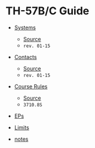 # TH-57B/C Guide

 - [Systems](https://github.com/wesleyem/th57/blob/master/SYSTEMS.md#th-57bc-systems)
    - [Source](https://www.cnatra.navy.mil/local/docs/pat-pubs/P-402.pdf)
    - `rev. 01-15`

 - [Contacts](https://github.com/wesleyem/th57/blob/master/contacts/MANEUVERS.md)
    - [Source](http://www.cnatra.navy.mil/pubs/folder5/TH57/P-457.pdf)
    - `rev. 01-15`

 - [Course Rules](https://github.com/wesleyem/th57/blob/master/course-rules.md)
    - [Source](https://www.cnatra.navy.mil/tw5/ht8/assets/docs/university/3710.8S.pdf)
    - `3710.8S`

 - [EPs](https://github.com/wesleyem/th57/blob/master/EPS.md)
 - [Limits](https://github.com/wesleyem/th57/blob/master/LIMITS.md)
 - [notes](https://github.com/wesleyem/th57/blob/master/notes.md)

[c]: https://img.shields.io/badge/TH--57-C-orange.svg?style=flat-square
[b]: https://img.shields.io/badge/TH--57-B-blue.svg?style=flat-square